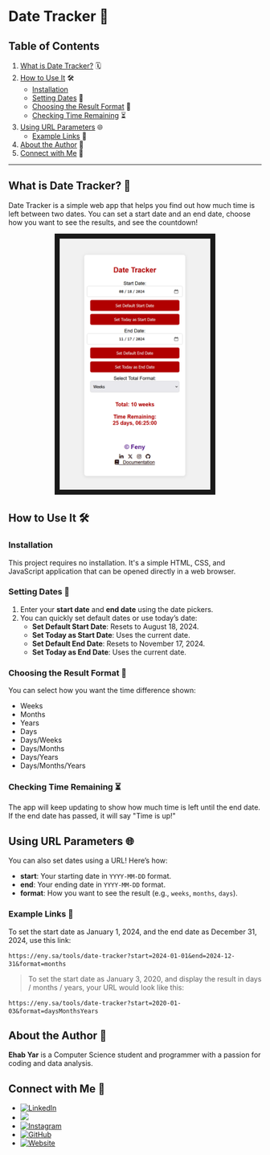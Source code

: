 # Date Tracker 🚀

## Table of Contents
1. [What is Date Tracker?](#what-is-date-tracker-) 🗓️
2. [How to Use It](#how-to-use-it-) 🛠️
   - [Installation](#Installation) 
   - [Setting Dates](#setting-dates-) 📅
   - [Choosing the Result Format](#choosing-the-result-format-) 🔄
   - [Checking Time Remaining](#checking-time-remaining-) ⏳
3. [Using URL Parameters](#using-url-parameters-) 🌐
   - [Example Links](#example-links-) 🔗
4. [About the Author](#about-the-author-) 👤
5. [Connect with Me](#connect-with-me-) 📱

---

## What is Date Tracker? 📅
Date Tracker is a simple web app that helps you find out how much time is left between two dates. You can set a start date and an end date, choose how you want to see the results, and see the countdown!

<p align="center">
<img src="https://github.com/feny1/date-tracker/blob/main/screenshot.png?raw=true" width="300" height="500" border="10"/>
</p>

## How to Use It 🛠️

### Installation

This project requires no installation. It's a simple HTML, CSS, and JavaScript application that can be opened directly in a web browser.

### Setting Dates 📅
1. Enter your **start date** and **end date** using the date pickers.
2. You can quickly set default dates or use today’s date:
   - **Set Default Start Date**: Resets to August 18, 2024.
   - **Set Today as Start Date**: Uses the current date.
   - **Set Default End Date**: Resets to November 17, 2024.
   - **Set Today as End Date**: Uses the current date.

### Choosing the Result Format 🔄
You can select how you want the time difference shown:
- Weeks
- Months
- Years
- Days
- Days/Weeks
- Days/Months
- Days/Years
- Days/Months/Years

### Checking Time Remaining ⏳
The app will keep updating to show how much time is left until the end date. If the end date has passed, it will say "Time is up!"

## Using URL Parameters 🌐
You can also set dates using a URL! Here’s how:

- **start**: Your starting date in `YYYY-MM-DD` format.
- **end**: Your ending date in `YYYY-MM-DD` format.
- **format**: How you want to see the result (e.g., `weeks`, `months`, `days`).

### Example Links 🔗
To set the start date as January 1, 2024, and the end date as December 31, 2024, use this link:
```
https://eny.sa/tools/date-tracker?start=2024-01-01&end=2024-12-31&format=months
```
> To set the start date as January 3, 2020, and display the result in days / months / years, your URL would look like this:
```
https://eny.sa/tools/date-tracker?start=2020-01-03&format=daysMonthsYears
```
## About the Author 👤
**Ehab Yar** is a Computer Science student and programmer with a passion for coding and data analysis.

## Connect with Me 📱
- [![LinkedIn](https://img.shields.io/badge/LinkedIn-%230A66C2.svg?&style=for-the-badge&logo=linkedin&logoColor=white)](https://www.linkedin.com/in/ehab-yar-4a1bb4193/)
- [![](https://img.shields.io/badge/X-%23181717.svg?&style=for-the-badge&logo=x&logoColor=white)](https://x.com/_f_eny)
- [![Instagram](https://img.shields.io/badge/Instagram-%23E1306C.svg?&style=for-the-badge&logo=instagram&logoColor=white)](https://instagram.com/_f_eny)
- [![GitHub](https://img.shields.io/badge/GitHub-%23181717.svg?&style=for-the-badge&logo=github&logoColor=white)](https://github.com/feny1)
- [![Website](https://img.shields.io/badge/Website-%23FF5722.svg?&style=for-the-badge)](https://eny.sa)
